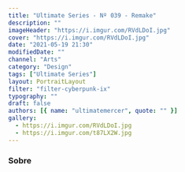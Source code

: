 ```yaml
---
title: "Ultimate Series - Nº 039 - Remake"
description: ""
imageHeader: "https://i.imgur.com/RVdLDoI.jpg"
cover: "https://i.imgur.com/RVdLDoI.jpg"
date: "2021-05-19 21:30"
modifiedDate: ""
channel: "Arts"
category: "Design"
tags: ["Ultimate Series"]
layout: PortraitLayout
filter: "filter-cyberpunk-ix"
typography: ""
draft: false
authors: [{ name: "ultimatemercer", quote: "" }]
gallery:
  - https://i.imgur.com/RVdLDoI.jpg
  - https://i.imgur.com/t87LX2W.jpg
---
```


### Sobre
